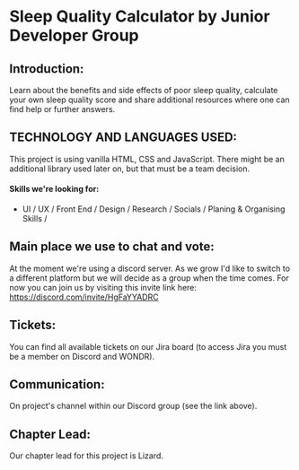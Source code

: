 # Sleep Quality Calculator by Junior Developer Group

## Introduction:
Learn about the benefits and side effects of poor sleep quality, calculate your own sleep quality score and share additional resources where one can find help or further answers. 

## TECHNOLOGY AND LANGUAGES USED:
This project is using vanilla HTML, CSS and JavaScript. There might be an additional library used later on,  but that must be a team decision. 

#### Skills we're looking for:
- UI / UX / Front End / Design / Research / Socials / Planing & Organising Skills /

## Main place we use to chat and vote:

At the moment we're using a discord server. As we grow I'd like to switch to a different platform but we will decide as a group when the time comes. For now you can join us by visiting this invite link here: https://discord.com/invite/HgFaYYADRC

## Tickets:
You can find all available tickets on our Jira board
(to access Jira you must be a member on Discord and WONDR).

## Communication: 
On project's channel within our Discord group
(see the link above).

## Chapter Lead:
Our chapter lead for this project is Lizard.
